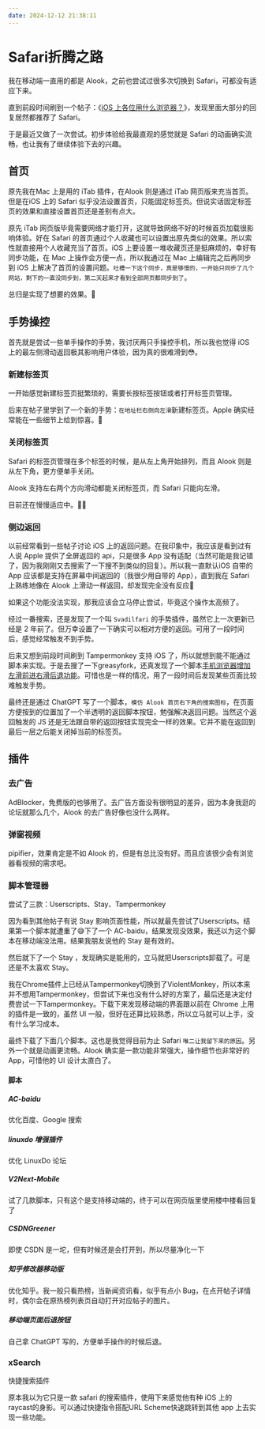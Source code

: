 ```yaml
---
date: 2024-12-12 21:38:11
---
```

# Safari折腾之路
我在移动端一直用的都是 Alook，之前也尝试过很多次切换到 Safari，可都没有适应下来。

直到前段时间刷到一个帖子：《[iOS 上各位用什么浏览器？](https://v2ex.com/t/1094201)》，发现里面大部分的回复居然都推荐了 Safari。

于是最近又做了一次尝试。初步体验给我最直观的感觉就是 Safari 的动画确实流畅，也让我有了继续体验下去的兴趣。

## 首页
原先我在Mac 上是用的 iTab 插件，在Alook 则是通过 iTab 网页版来充当首页。但是在iOS 上的 Safari 似乎没法设置首页，只能固定标签页。但说实话固定标签页的效果和直接设置首页还是差别有点大。

原先 iTab 网页版毕竟需要网络才能打开，这就导致网络不好的时候首页加载很影响体验。好在 Safari 的首页通过个人收藏也可以设置出原先类似的效果。所以索性就直接用个人收藏充当了首页。iOS 上要设置一堆收藏页还是挺麻烦的，幸好有同步功能，在 Mac 上操作会方便一点，所以我通过在 Mac 上编辑完之后再同步到 iOS 上解决了首页的设置问题。`吐槽一下这个同步，真是够慢的，一开始只同步了几个网站，剩下的一直没同步到，第二天起来才看到全部网页都同步到了`。

总归是实现了想要的效果。🧐

## 手势操控
首先就是尝试一些单手操作的手势，我讨厌两只手操控手机，所以我也觉得 iOS 上的最左侧滑动返回极其影响用户体验，因为真的很难滑到😳。
### 新建标签页
一开始感觉新建标签页挺繁琐的，需要长按标签按钮或者打开标签页管理。

后来在帖子里学到了一个新的手势：`在地址栏右侧向左滑`新建标签页。Apple 确实经常能在一些细节上给到惊喜。🥳

### 关闭标签页
Safari 的标签页管理在多个标签的时候，是从左上角开始排列，而且 Alook 则是从左下角，更方便单手关闭。

Alook 支持左右两个方向滑动都能关闭标签页，而 Safari 只能向左滑。

目前还在慢慢适应中。😶‍🌫️

### 侧边返回
以前经常看到一些帖子讨论 iOS 上的返回问题。在我印象中，我应该是看到过有人说 Apple 提供了全屏返回的 api，只是很多 App 没有适配（当然可能是我记错了，因为我刚刚又去搜索了一下搜不到类似的回复）。所以我一直默认iOS 自带的 App 应该都是支持在屏幕中间返回的（我很少用自带的 App），直到我在 Safari 上熟练地像在 Alook 上滑动一样返回，却发现完全没有反应🫠

如果这个功能没法实现，那我应该会立马停止尝试，毕竟这个操作太高频了。

经过一番搜索，还是发现了一个叫 `Svadilfari` 的手势插件，虽然它上一次更新已经是 2 年前了。但万幸设置了一下确实可以相对方便的返回。可用了一段时间后，感觉经常触发不到手势。

后来又想到前段时间刷到 Tampermonkey 支持 iOS 了，所以就想到能不能通过脚本来实现。于是去搜了一下greasyfork，还真发现了一个脚本[手机浏览器增加左滑前进右滑后退功能](https://greasyfork.org/zh-CN/scripts/454492-%E6%89%8B%E6%9C%BA%E6%B5%8F%E8%A7%88%E5%99%A8%E5%A2%9E%E5%8A%A0%E5%B7%A6%E6%BB%91%E5%89%8D%E8%BF%9B%E5%8F%B3%E6%BB%91%E5%90%8E%E9%80%80%E5%8A%9F%E8%83%BD)。可惜也是一样的情况，用了一段时间后发现某些页面比较难触发手势。

最终还是通过 ChatGPT 写了一个脚本，`模仿 Alook 首页右下角的搜索图标`，在页面方便按到的位置加了一个半透明的返回脚本按钮，勉强解决返回问题。当然这个返回触发的 JS 还是无法跟自带的返回按钮实现完全一样的效果。它并不能在返回到最后一层之后能关闭掉当前的标签页。

## 插件
### 去广告
AdBlocker，免费版的也够用了。去广告方面没有很明显的差异，因为本身我逛的论坛就那么几个，Alook 的去广告好像也没什么两样。

### 弹窗视频
pipifier，效果肯定是不如 Alook 的，但是有总比没有好。而且应该很少会有浏览器看视频的需求吧。

### 脚本管理器
尝试了三款：Userscripts、Stay、Tampermonkey

因为看到其他帖子有说 Stay 影响页面性能，所以就最先尝试了Userscripts。结果第一个脚本就遭重了😅下了一个 AC-baidu，结果发现没效果，我还以为这个脚本在移动端没法用。结果我朋友说他的 Stay 是有效的。

然后就下了一个 Stay ，发现确实是能用的，立马就把Userscripts卸载了。可是还是不太喜欢 Stay。

我在Chrome插件上已经从Tampermonkey切换到了ViolentMonkey，所以本来并不想用Tampermonkey，但尝试下来也没有什么好的方案了，最后还是决定付费尝试一下Tampermonkey。下载下来发现移动端的界面跟以前在 Chrome 上用的插件是一致的，虽然 UI 一般，但好在还算比较熟悉，所以立马就可以上手，没有什么学习成本。

最终下载了下面几个脚本。这也是我觉得目前为止 Safari `唯二让我留下来的原因`。另外一个就是动画更流畅。Alook 确实是一款功能非常强大，操作细节也非常好的 App，可惜他的 UI 设计太直白了。
#### 脚本
##### AC-baidu
优化百度、Google 搜索
##### linuxdo 增强插件
优化 LinuxDo 论坛
##### V2Next-Mobile
试了几款脚本，只有这个是支持移动端的，终于可以在网页版里使用楼中楼看回复了
##### CSDNGreener
即使 CSDN 是一坨，但有时候还是会打开到，所以尽量净化一下
##### 知乎修改器移动版
优化知乎。我一般只看热榜，当新闻资讯看，似乎有点小 Bug，在点开帖子详情时，偶尔会在原热榜列表页自动打开对应帖子的图片。
##### 移动端页面后退按钮
自己拿 ChatGPT 写的，方便单手操作的时候后退。

### xSearch
快捷搜索插件

原本我以为它只是一款 safari 的搜索插件，使用下来感觉他有种 iOS 上的 raycast的身影。可以通过快捷指令搭配URL Scheme快速跳转到其他 app 上去实现一些功能。

<gitalk/>

